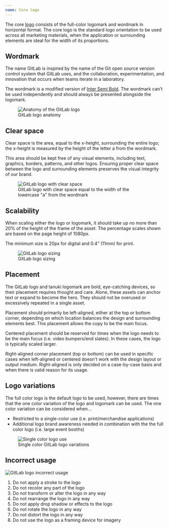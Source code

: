 ```yaml
---
name: Core logo
---
```


The core [logo](https://about.gitlab.com/press/press-kit/) consists of the full-color logomark and wordmark in horizontal format. The core logo is the standard logo orientation to be used across all marketing materials, when the application or surrounding elements are ideal for the width of its proportions.

## Wordmark

The name GitLab is inspired by the name of the Git open source version control system that GitLab uses, and the collaboration, experimentation, and innovation that occurs when teams iterate in a laboratory.

The wordmark is a modified version of [Inter Semi Bold](https://fonts.google.com/specimen/Inter). The wordmark can’t be used independently and should always be presented alongside the logomark.

<figure class="figure" role="figure" aria-label="GitLab logo anatomy">
  <img class="figure-img p-a-5 img-50" src="/img/brand/gitlab-logo-anatomy.svg" alt="Anatomy of the GitLab logo" role="img" />
  <figcaption class="figure-caption">GitLab logo anatomy</figcaption>
</figure>

## Clear space

Clear space is the area, equal to the x-height, surrounding the entire logo; the x-height is measured by the height of the letter a from the wordmark.

This area should be kept free of any visual elements, including text, graphics, borders, patterns, and other logos. Ensuring proper clear space between the logo and surrounding elements preserves the visual integrity of our brand.

<figure class="figure" role="figure" aria-label="with clear space equal to the width of the lowercase 'a' from the wordmark">
  <img class="figure-img p-a-5 img-50" src="/img/brand/core-logo-clearspace.svg" alt="GitLab logo with clear space" role="img" />
  <figcaption class="figure-caption">GitLab logo with clear space equal to the width of the lowercase "a" from the wordmark</figcaption>
</figure>

## Scalability

When scaling either the logo or logomark, it should take up no more than 20% of the height of the frame of the asset. The percentage scales shown are based on the page height of 1080px.

The minimum size is 20px for digital and 0.4” (11mm) for print.

<figure class="figure" role="figure" aria-label="GitLab logo sizing">
  <img class="figure-img p-a-5" src="/img/brand/core-logo-scalability.svg" alt="GitLab logo sizing" role="img" />
  <figcaption class="figure-caption">GitLab logo sizing</figcaption>
</figure>

## Placement

The GitLab logo and tanuki logomark are bold, eye-catching devices, so their placement requires thought and care. Alone, these assets can anchor text or expand to become the hero. They should not be overused or excessively repeated in a single asset.

Placement should primarily be left-aligned, either at the top or bottom corner, depending on which location balances the design and surrounding elements best. This placement allows the copy to be the main focus.

Centered placement should be reserved for times when the logo needs to be the main focus (i.e. video bumpers/end slates). In these cases, the logo is typically scaled larger.

Right-aligned corner placement (top or bottom) can be used in specific cases when left-aligned or centered doesn't work with the design layout or output medium. Right-aligned is only decided on a case-by-case basis and when there is valid reason for its usage.

## Logo variations

The full color logo is the default logo to be used, however, there are times that the one color variation of the logo and logomark can be used. The one color variation can be considered when…

- Restricted to a single-color use (i.e. print/merchandise applications)
- Additional logo brand awareness needed in combination with the the full color logo (i.e. large event booths)

<figure class="figure" role="figure" aria-label="Single color GitLab logo variations">
  <img class="figure-img p-a-5" src="/img/brand/core-logo-logo-variations.svg" alt="Single color logo use" role="img" />
  <figcaption class="figure-caption">Single color GitLab logo variations</figcaption>
</figure>

## Incorrect usage

<img class="d-block a-center m-t-7 m-b-7" src="/img/brand/core-logo-incorrect-usage.svg" alt="GitLab logo incorrect usage" role="img" />

1. Do not apply a stroke to the logo
1. Do not recolor any part of the logo
1. Do not transform or alter the logo in any way
1. Do not rearrange the logo in any way
1. Do not apply drop shadow or effects to the logo
1. Do not rotate the logo in any way
1. Do not distort the logo in any way
1. Do not use the logo as a framing device for imagery
